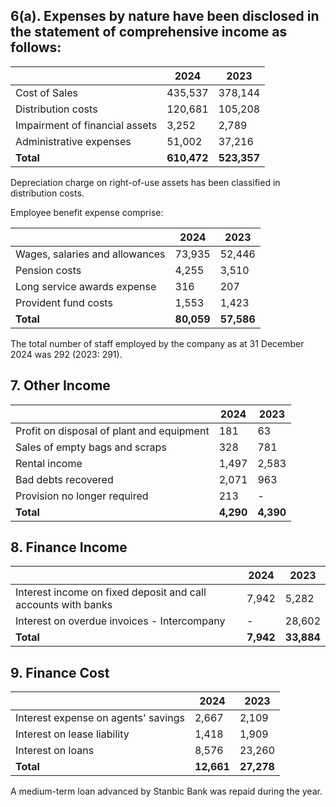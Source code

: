 ## 6(a). Expenses by nature have been disclosed in the statement of comprehensive income as follows:

|                  | 2024   | 2023   |
|------------------|--------|--------|
| Cost of Sales    | 435,537| 378,144|
| Distribution costs| 120,681| 105,208|
| Impairment of financial assets| 3,252  | 2,789  |
| Administrative expenses| 51,002 | 37,216 |
| **Total**        | **610,472** | **523,357** |

Depreciation charge on right-of-use assets has been classified in distribution costs.

Employee benefit expense comprise:

|                                    | 2024  | 2023  |
|------------------------------------|-------|-------|
| Wages, salaries and allowances     | 73,935| 52,446|
| Pension costs                      | 4,255 | 3,510 |
| Long service awards expense        | 316   | 207   |
| Provident fund costs               | 1,553 | 1,423 |
| **Total**                          | **80,059** | **57,586** |

The total number of staff employed by the company as at 31 December 2024 was 292 (2023: 291).

## 7. Other Income

|                                              | 2024 | 2023 |
|----------------------------------------------|------|------|
| Profit on disposal of plant and equipment    | 181  | 63   |
| Sales of empty bags and scraps               | 328  | 781  |
| Rental income                                | 1,497| 2,583|
| Bad debts recovered                          | 2,071| 963  |
| Provision no longer required                 | 213  | -    |
| **Total**                                    | **4,290** | **4,390** |

## 8. Finance Income

|                                                               | 2024 | 2023 |
|---------------------------------------------------------------|------|------|
| Interest income on fixed deposit and call accounts with banks | 7,942| 5,282|
| Interest on overdue invoices - Intercompany                   | -    | 28,602|
| **Total**                                                     | **7,942** | **33,884** |

## 9. Finance Cost

|                                    | 2024  | 2023  |
|------------------------------------|-------|-------|
| Interest expense on agents' savings| 2,667 | 2,109 |
| Interest on lease liability        | 1,418 | 1,909 |
| Interest on loans                  | 8,576 | 23,260|
| **Total**                          | **12,661** | **27,278** |

A medium-term loan advanced by Stanbic Bank was repaid during the year.